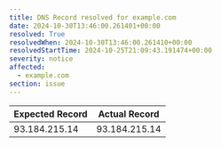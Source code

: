 ```yaml
---
title: DNS Record resolved for example.com
date: 2024-10-30T13:46:00.261401+00:00
resolved: True
resolvedWhen: 2024-10-30T13:46:00.261410+00:00
resolvedStartTime: 2024-10-25T21:09:43.191474+00:00
severity: notice
affected:
  - example.com
section: issue
---
```


| Expected Record  | Actual Record  |
|------------------|----------------|
| 93.184.215.14 | 93.184.215.14 |
